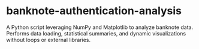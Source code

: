 # banknote-authentication-analysis
A Python script leveraging NumPy and Matplotlib to analyze banknote data. Performs data loading, statistical summaries, and dynamic visualizations without loops or external libraries.
